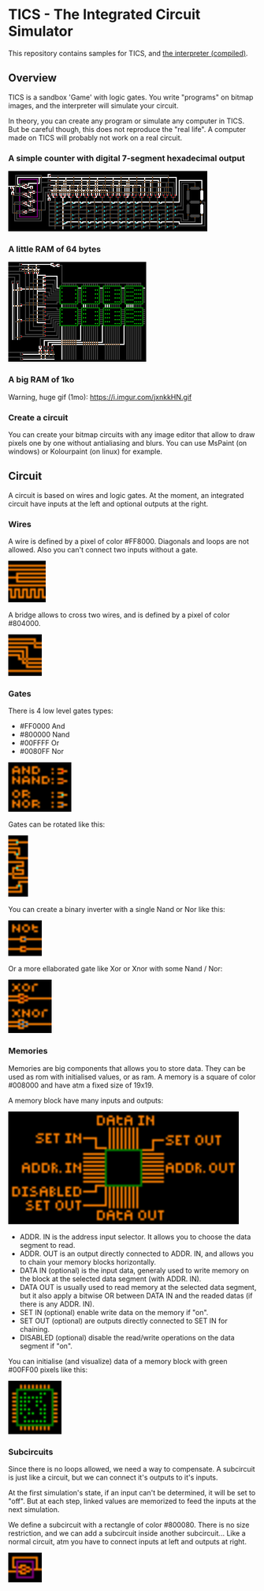 # TICS - The Integrated Circuit Simulator

This repository contains samples for TICS, and [the interpreter (compiled)](https://github.com/onidev/TICS/releases/tag/0.1). 

## Overview

TICS is a sandbox 'Game' with logic gates. You write "programs" on bitmap images, and the interpreter will simulate your circuit.

In theory, you can create any program or simulate any computer in TICS.
But be careful though, this does not reproduce the "real life". A computer made on TICS will probably not work on a real circuit.

### A simple counter with digital 7-segment hexadecimal output
![alt tag](circuits/misc/counter.gif)

### A little RAM of 64 bytes
![alt tag](circuits/memories/ram_64_bytes.gif)

### A big RAM of 1ko
Warning, huge gif (1mo): https://i.imgur.com/jxnkkHN.gif

### Create a circuit

You can create your bitmap circuits with any image editor that allow to draw pixels one by one without antialiasing and blurs.
You can use MsPaint (on windows) or Kolourpaint (on linux) for example.

## Circuit

A circuit is based on wires and logic gates.
At the moment, an integrated circuit have inputs at the left and optional outputs at the right.

### Wires

A wire is defined by a pixel of color #FF8000. Diagonals and loops are not allowed.
Also you can't connect two inputs without a gate.

<img src="docu/wires.png" width="76" height="84" />

A bridge allows to cross two wires, and is defined by a pixel of color #804000.

<img src="docu/bridges.png" width="68" height="84" />

### Gates

There is 4 low level gates types:
- #FF0000 And
- #800000 Nand
- #00FFFF Or
- #0080FF Nor

<img src="docu/gates.png" width="128" height="100" />

Gates can be rotated like this:

<img src="docu/rotated_gates.png" width="40" height="124" />

You can create a binary inverter with a single Nand or Nor like this:

<img src="docu/not.png" width="68" height="72" />

Or a more ellaborated gate like Xor or Xnor with some Nand / Nor:

<img src="docu/xor_xnor.png" width="88" height="108" />

### Memories

Memories are big components that allows you to store data. They can be used as rom with initialised values, or as ram.
A memory is a square of color #008000 and have atm a fixed size of 19x19.

A memory block have many inputs and outputs:

<img src="docu/mem.png" width="468" height="228" />

- ADDR. IN is the address input selector. It allows you to choose the data segment to read.
- ADDR. OUT is an output directly connected to ADDR. IN, and allows you to chain your memory blocks horizontally.
- DATA IN (optional) is the input data, generaly used to write memory on the block at the selected data segment (with ADDR. IN).
- DATA OUT is usually used to read memory at the selected data segment, but it also apply a bitwise OR between DATA IN and the readed datas (if there is any ADDR. IN).
- SET IN (optional) enable write data on the memory if "on".
- SET OUT (optional) are outputs directly connected to SET IN for chaining.
- DISABLED (optional) disable the read/write operations on the data segment if "on".

You can initialise (and visualize) data of a memory block with green #00FF00 pixels like this:

<img src="docu/mem2.png" width="108" height="108" />


### Subcircuits

Since there is no loops allowed, we need a way to compensate.
A subcircuit is just like a circuit, but we can connect it's outputs to it's inputs.

At the first simulation's state, if an input can't be determined, it will be set to "off".
But at each step, linked values are memorized to feed the inputs at the next simulation.

We define a subcircuit with a rectangle of color #800080.
There is no size restriction, and we can add a subcircuit inside another subcircuit...
Like a normal circuit, atm you have to connect inputs at left and outputs at right.

<img src="docu/subcircuit.png" width="68" height="60" />

